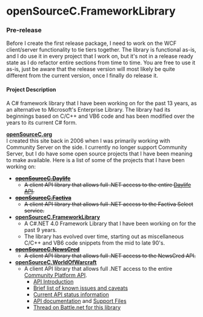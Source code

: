 # openSourceC.FrameworkLibrary

### Pre-release
Before I create the first release package, I need to work on the WCF client/server functionality to tie tiers together.  The library is functional as-is, and I do use it in every project that I work on, but it's not in a release ready state as I do refactor entire sections from time to time.  You are free to use it as-is, just be aware that the release version will most likely be quite different from the current version, once I finally do release it.

#### Project Description
A C# framework library that I have been working on for the past 13 years, as an alternative to Microsoft's Enterprise Library. The library had its beginnings based on C/C++ and VB6 code and has been modified over the years to its current C# form.

**[openSourceC.org](http://www.opensourcec.org/)**  
I created this site back in 2006 when I was primarily working with Community Server on the side.  I currently no longer support Community Server, but I do have some open source projects that I have been meaning to make available.  Here is a list of some of the projects that I have been working on:  
  
* ~~**[openSourceC.Daylife](http://oscdaylife.codeplex.com/)**~~
  * ~~A client API library that allows full .NET access to the entire [Daylife API](http://developer.daylife.com/).~~
* ~~**[openSourceC.Factiva](http://oscfactiva.codeplex.com/)**~~
  * ~~A client API library that allows full .NET access to the Factiva Select service.~~
* **[openSourceC.FrameworkLibrary](https://www.github.com/Kaelum/openSourceC.FrameworkLibrary/)**
  * A C#.NET 4.0 Framework Library that I have been working on for the past 9 years.
  * The library has evolved over time, starting out as miscellaneous C/C++ and VB6 code snippets from the mid to late 90's.
* ~~**[openSourceC.NewsCred](http://oscnewscred.codeplex.com/)**~~
  * ~~A client API library that allows full .NET access to the NewsCred API.~~
* **[openSourceC.WorldOfWarcraft](https://www.github.com/Kaelum/openSourceC.WorldOfWarcraft/)**
  * A client API library that allows full .NET access to the entire [Community Platform API](http://us.battle.net/wow/en/forum/2626217/).
    * [API Introduction](http://us.battle.net/wow/en/forum/topic/2369881371)
    * [Brief list of known issues and caveats](http://us.battle.net/wow/en/forum/topic/2743700663])
    * [Current API status information](http://us.battle.net/wow/en/forum/topic/2674642527)
    * [API documentation](http://blizzard.github.com/api-wow-docs/) and [Support Files](https://github.com/Blizzard/api-wow-docs)
    * [Thread on Battle.net for this library](http://us.battle.net/wow/en/forum/topic/3053756938)
